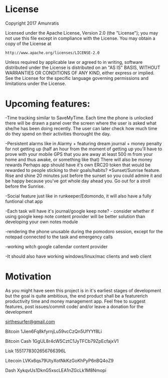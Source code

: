 # License
Copyright 2017 Amunratis

Licensed under the Apache License, Version 2.0 (the "License");
you may not use this file except in compliance with the License.
You may obtain a copy of the License at

    http://www.apache.org/licenses/LICENSE-2.0

Unless required by applicable law or agreed to in writing, software
distributed under the License is distributed on an "AS IS" BASIS,
WITHOUT WARRANTIES OR CONDITIONS OF ANY KIND, either express or implied.
See the License for the specific language governing permissions and
limitations under the License.



# Upcoming features:

-Time tracking similar to SaveMyTime. Each time the phone is unlocked there will be drawn a panel over the screen where the user is asked what she/he has been doing recently. The user can later check how much time do they spend on their activities thorought the day.

-Persistent alarms like in Alarmy + featuring dream journal + money penalty for not getting up (half an hour from the moment of getting up you'll have to prove with your mobile GPS that you are away at least 500 m from your home and thus awake, or something like that) There will also be money rewards Perhaps app should have it's own ERC20 token that would be rewarded to people sticking to their goals/habits?
   *Sunset/Sunrise feature. Rise and shine 20 minutes just before the sunset so you could admire it and be happy because you've got whole day ahead you. Go out for a stroll before the Sunrise.

-Social feature just like in runkeeper/Edomondo, it will also have a fully funtional chat app

-Each task will have it's journal/google keep note? - consider whether if using google keep note content provider will be better solution than developing your own notes module

-rendering the phone unusable during the pomodoro session, except for the notepad connected to the task and emergency calls

-working witch google callendar content provider

-It should also have working windows/linux/mac clients and web client




# Motivation

As you might have seen this project is in it's earliest stages of development but the goal is quite ambitious, the end product shall be a featurerich productivity time and money management app. Feel free to suggest features, post issues/commit code/ and/or leave a donation for the development

sirthesurfer@gmail.com

Bitcoin       1Jien6Fq8kfyrnjLu59vcCzQn5UfYYf8Li

Bitcoin Cash  1GgUL8r4cW5CztC1JyTFCb79ZpEcfajxV1

Lisk          1551778302656766396L

Litecoin      LVKx6qs79UtyXotNkKzGoKhPyP6nBQ4oZ9

Dash          XykqvUs1DknG5xscLEA1nZGcLk1M8Nmopi




